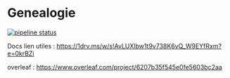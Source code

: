 # Genealogie

[![pipeline status](https://gitlab.isima.fr/fldumas5/genealogie/badges/main/pipeline.svg)](https://gitlab.isima.fr/fldumas5/genealogie/-/commits/main)



Docs lien utiles : https://1drv.ms/w/s!AvLUXlbw1t9v738K6vQ_W9EYfRxm?e=0krBZi

overleaf : https://www.overleaf.com/project/6207b35f545e0fe5603bc2aa

